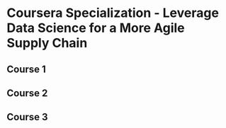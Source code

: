 # Coursera Specialization - Leverage Data Science for a More Agile Supply Chain

## Course 1

## Course 2

## Course 3